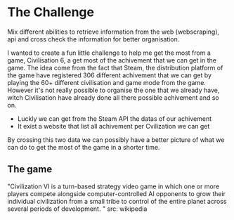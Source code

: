 # The Challenge

Mix different abilities to retrieve information from the web (webscraping), api and cross check the information for better organisation.

I wanted to create a fun little challenge to help me get the most from a game, Civilisation 6, a get most of the achivement that we can get in the game.
The idea come from the fact that Steam, the distribution platform of the game have registered 306 different achivement that we can get by playing the 60+ different civilisation and game mode from the game.
However it's not really possible to organise the one that we already have, witch Civilisation have already done all there possible achivement and so on. 

- Luckly we can get from the Steam API the datas of our achivement
- It exist a website that list all achivement per Cvilization we can get 

By crossing this two data we can possibly have a better picture of what we can do to get the most of the game in a shorter time.


## The game
"Civilization VI is a turn-based strategy video game in which one or more players compete alongside computer-controlled AI opponents to grow their individual civilization from a small tribe to control of the entire planet across several periods of development. "
src: wikipedia

